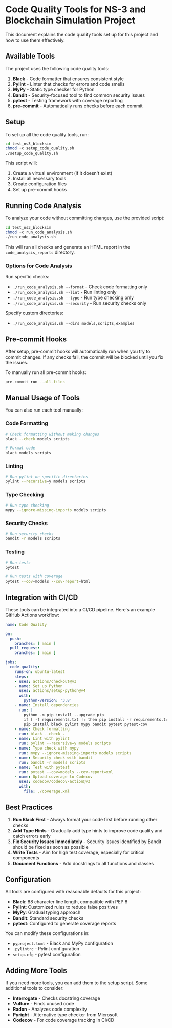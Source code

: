 # Code Quality Tools for NS-3 and Blockchain Simulation Project

This document explains the code quality tools set up for this project and how to use them effectively.

## Available Tools

The project uses the following code quality tools:

1. **Black** - Code formatter that ensures consistent style
2. **Pylint** - Linter that checks for errors and code smells
3. **MyPy** - Static type checker for Python
4. **Bandit** - Security-focused tool to find common security issues
5. **pytest** - Testing framework with coverage reporting
6. **pre-commit** - Automatically runs checks before each commit

## Setup

To set up all the code quality tools, run:

```bash
cd test_ns3_blocksim
chmod +x setup_code_quality.sh
./setup_code_quality.sh
```

This script will:
1. Create a virtual environment (if it doesn't exist)
2. Install all necessary tools
3. Create configuration files
4. Set up pre-commit hooks

## Running Code Analysis

To analyze your code without committing changes, use the provided script:

```bash
cd test_ns3_blocksim
chmod +x run_code_analysis.sh
./run_code_analysis.sh
```

This will run all checks and generate an HTML report in the `code_analysis_reports` directory.

### Options for Code Analysis

Run specific checks:
- `./run_code_analysis.sh --format` - Check code formatting only
- `./run_code_analysis.sh --lint` - Run linting only
- `./run_code_analysis.sh --type` - Run type checking only
- `./run_code_analysis.sh --security` - Run security checks only

Specify custom directories:
- `./run_code_analysis.sh --dirs models,scripts,examples`

## Pre-commit Hooks

After setup, pre-commit hooks will automatically run when you try to commit changes. If any checks fail, the commit will be blocked until you fix the issues.

To manually run all pre-commit hooks:

```bash
pre-commit run --all-files
```

## Manual Usage of Tools

You can also run each tool manually:

### Code Formatting

```bash
# Check formatting without making changes
black --check models scripts

# Format code
black models scripts
```

### Linting

```bash
# Run pylint on specific directories
pylint --recursive=y models scripts
```

### Type Checking

```bash
# Run type checking
mypy --ignore-missing-imports models scripts
```

### Security Checks

```bash
# Run security checks
bandit -r models scripts
```

### Testing

```bash
# Run tests
pytest

# Run tests with coverage
pytest --cov=models --cov-report=html
```

## Integration with CI/CD

These tools can be integrated into a CI/CD pipeline. Here's an example GitHub Actions workflow:

```yaml
name: Code Quality

on:
  push:
    branches: [ main ]
  pull_request:
    branches: [ main ]

jobs:
  code-quality:
    runs-on: ubuntu-latest
    steps:
    - uses: actions/checkout@v3
    - name: Set up Python
      uses: actions/setup-python@v4
      with:
        python-version: '3.8'
    - name: Install dependencies
      run: |
        python -m pip install --upgrade pip
        if [ -f requirements.txt ]; then pip install -r requirements.txt; fi
        pip install black pylint mypy bandit pytest pytest-cov
    - name: Check formatting
      run: black --check .
    - name: Lint with pylint
      run: pylint --recursive=y models scripts
    - name: Type check with mypy
      run: mypy --ignore-missing-imports models scripts
    - name: Security check with bandit
      run: bandit -r models scripts
    - name: Test with pytest
      run: pytest --cov=models --cov-report=xml
    - name: Upload coverage to Codecov
      uses: codecov/codecov-action@v3
      with:
        file: ./coverage.xml
```

## Best Practices

1. **Run Black First** - Always format your code first before running other checks
2. **Add Type Hints** - Gradually add type hints to improve code quality and catch errors early
3. **Fix Security Issues Immediately** - Security issues identified by Bandit should be fixed as soon as possible
4. **Write Tests** - Aim for high test coverage, especially for critical components
5. **Document Functions** - Add docstrings to all functions and classes

## Configuration

All tools are configured with reasonable defaults for this project:

- **Black**: 88 character line length, compatible with PEP 8
- **Pylint**: Customized rules to reduce false positives
- **MyPy**: Gradual typing approach
- **Bandit**: Standard security checks
- **pytest**: Configured to generate coverage reports

You can modify these configurations in:
- `pyproject.toml` - Black and MyPy configuration
- `.pylintrc` - Pylint configuration
- `setup.cfg` - pytest configuration

## Adding More Tools

If you need more tools, you can add them to the setup script. Some additional tools to consider:

- **Interrogate** - Checks docstring coverage
- **Vulture** - Finds unused code
- **Radon** - Analyzes code complexity
- **Pyright** - Alternative type checker from Microsoft
- **Codecov** - For code coverage tracking in CI/CD
